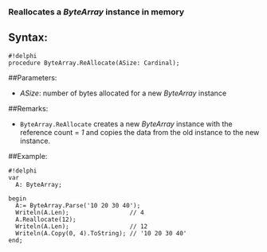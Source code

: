 ### Reallocates a *ByteArray* instance in memory ###

## Syntax:
```
#!delphi
procedure ByteArray.ReAllocate(ASize: Cardinal);
```

##Parameters:

*   *ASize*: number of bytes allocated for a new *ByteArray* instance

##Remarks:

*   `ByteArray.ReAllocate` creates a new *ByteArray* instance with the reference count = *1* and copies the data from the old instance to the new instance.

##Example:
```
#!delphi
var
  A: ByteArray;

begin
  A:= ByteArray.Parse('10 20 30 40');
  Writeln(A.Len);                 // 4
  A.Reallocate(12);
  Writeln(A.Len);                 // 12
  Writeln(A.Copy(0, 4).ToString); // '10 20 30 40'
end;
```